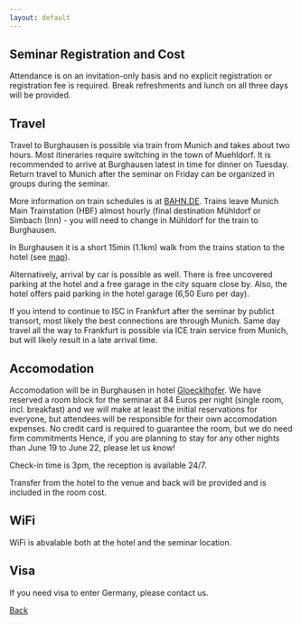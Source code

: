 ```yaml
---
layout: default
---
```


## [](#header-1)Seminar Registration and Cost

Attendance is on an invitation-only basis and no explicit registration or registration fee is required. Break refreshments and lunch on all three days will be provided.

## [](#header-1)Travel

Travel to Burghausen is possible via train from Munich and takes about two hours. Most itineraries require switching in the town of Muehldorf. It is recommended to arrive at Burghausen latest in time for dinner on Tuesday. Return travel to Munich after the seminar on Friday can be organized in groups during the seminar.

More information on train schedules is at <A HREF="https://www.bahn.com/en/view/index.shtml">BAHN.DE</a>. Trains leave Munich Main Trainstation (HBF) almost hourly (final destination Mühldorf or Simbach (Inn) - you will need to change in Mühldorf for the train to Burghausen.

In Burghausen it is a short 15min (1.1km) walk from the trains station to the hotel (see <a href="https://www.google.com/maps/dir/Burghausen,+84489+Burghausen,+Germany/Hotel+Glocklhofer,+Ludwigsberg,+Burghausen,+Germany/@48.1702459,12.8246652,16z/data=!3m1!4b1!4m14!4m13!1m5!1m1!1s0x4775ce1100e5fb73:0x6fb0e475107651f8!2m2!1d12.8284694!2d48.1738909!1m5!1m1!1s0x4775ce0473780e8d:0xeaa559646209eaee!2m2!1d12.8324229!2d48.166132!3e2">map</a>).

Alternatively, arrival by car is possible as well. There is free uncovered parking at the hotel and a free garage in the city square close by. Also, the hotel offers paid parking in the hotel garage (6,50 Euro per day).

If you intend to continue to ISC in Frankfurt after the seminar by publict transort, most likely the best connections are through Munich. Same day travel all the way to Frankfurt is possible via ICE train service from Munich, but will likely result in a late arrival time.


## [](#header-1)Accomodation

Accomodation will be in Burghausen in hotel <A HREF="http://www.hotel-gloecklhofer.de/">Gloecklhofer</a>. We have reserved a room block for the seminar at 84 Euros per night (single room, incl. breakfast) and we will make at least the initial reservations for everyone, but attendees will be responsible for their own accomodation expenses. No credit card is required to guarantee the room, but we do need firm commitments Hence, if you are planning to stay for any other nights than June 19 to June 22, please let us know!

Check-in time is 3pm, the reception is available 24/7.

Transfer from the hotel to the venue and back will be provided and is included in the room cost.


## [](#header-1)WiFi

WiFi is abvalable both at the hotel and the seminar location.


## [](#header-1)Visa

If you need visa to enter Germany, please contact us.

[Back](./)
